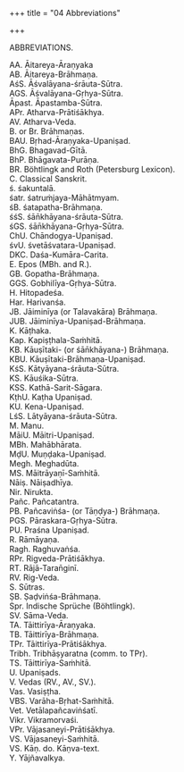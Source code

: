 +++
title = "04 Abbreviations"

+++


ABBREVIATIONS.

  

AA. Āitareya-Āraṇyaka  
AB. Āitareya-Brāhmaṇa.  
AśS. Āśvalāyana-śrāuta-Sūtra.  
AGS. Āśvalāyana-Gṛhya-Sūtra.  
Āpast. Āpastamba-Sūtra.  
APr. Atharva-Prātiśākhya.  
AV. Atharva-Veda.  
B. or Br. Brāhmaṇas.  
BAU. Bṛhad-Āraṇyaka-Upaniṣad.  
BhG. Bhagavad-Gītā.  
BhP. Bhāgavata-Purāṇa.  
BR. Böhtlingk and Roth (Petersburg Lexicon).  
C. Classical Sanskrit.  
ś. śakuntalā.  
śatr. śatruṁjaya-Māhātmyam.  
śB. śatapatha-Brāhmaṇa.  
śśS. śān̄khāyana-śrāuta-Sūtra.  
śGS. śān̄khāyana-Gṛhya-Sūtra.  
ChU. Chāndogya-Upaniṣad.  
śvU. śvetāśvatara-Upaniṣad.  
DKC. Daśa-Kumāra-Carita.  
E. Epos (MBh. and R.).  
GB. Gopatha-Brāhmaṇa.  
GGS. Gobhilīya-Gṛhya-Sūtra.  
H. Hitopadeśa.  
Har. Harivanśa.  
JB. Jāiminīya (or Talavakāra) Brāhmaṇa.  
JUB. Jāiminīya-Upaniṣad-Brāhmaṇa.  
K. Kāṭhaka.  
Kap. Kapiṣṭhala-Saṁhitā.  
KB. Kāuṣītaki- (or śān̄khāyana-) Brāhmaṇa.  
KBU. Kāuṣītaki-Brāhmaṇa-Upaniṣad.  
KśS. Kātyāyana-śrāuta-Sūtra.  
KS. Kāuśika-Sūtra.  
KSS. Kathā-Sarit-Sāgara.  
KṭhU. Kaṭha Upaniṣad.  
KU. Kena-Upaniṣad.  
LśS. Lātyāyana-śrāuta-Sūtra.  
M. Manu.  
MāiU. Māitri-Upaniṣad.  
MBh. Mahābhārata.  
MḍU. Muṇḍaka-Upaniṣad.  
Megh. Meghadūta.  
MS. Māitrāyaṇī-Saṁhitā.  
Nāiṣ. Nāiṣadhīya.  
Nir. Nirukta.  
Pañc. Pañcatantra.  
PB. Pañcaviṅśa- (or Tāṇḍya-) Brāhmaṇa.  
PGS. Pāraskara-Gṛhya-Sūtra.  
PU. Praśna Upaniṣad.  
R. Rāmāyaṇa.  
Ragh. Raghuvaṅśa.  
RPr. Rigveda-Prātiśākhya.  
RT. Rājā-Taran̄ginī.  
RV. Rig-Veda.  
S. Sūtras.  
ṢB. Ṣaḍviṅśa-Brāhmaṇa.  
Spr. Indische Sprüche (Böhtlingk).  
SV. Sāma-Veda.  
TA. Tāittirīya-Āraṇyaka.  
TB. Tāittirīya-Brāhmaṇa.  
TPr. Tāittirīya-Prātiśākhya.  
Tribh. Tribhāṣyaratna (comm. to TPr).  
TS. Tāittirīya-Saṁhitā.  
U. Upaniṣads.  
V. Vedas (RV., AV., SV.).  
Vas. Vasiṣṭha.  
VBS. Varāha-Bṛhat-Saṁhitā.  
Vet. Vetālapañcaviṅśatī.  
Vikr. Vikramorvaśi.  
VPr. Vājasaneyi-Prātiśākhya.  
VS. Vājasaneyi-Saṁhitā.  
VS. Kāṇ. do. Kāṇva-text.  
Y. Yājñavalkya.

